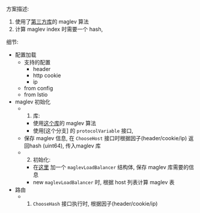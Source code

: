 

方案描述:
1. 使用了[第三方库](https://github.com/dgryski/go-maglev)的 maglev 算法
2. 计算 maglev index 时需要一个 hash, 


细节:
- 配置加载
    - 支持的配置
        - header 
        - http cookie
        - ip 
    - from config
    - from Istio
- maglev 初始化
    - 1. 库:
        - 使用[这个库](https://github.com/dgryski/go-maglev)的 maglev 算法
        - 使用[这个分支] 的 `protocolVariable` 接口, 
    - 保存 maglev 信息, 在 `ChooseHost` 接口时根据因子(header/cookie/ip) 返回hash 
        (uint64), 传入maglev 库
    - 2. 初始化:
        - 在[这里](https://github.com/mosn/mosn/blob/feature-istio_adapter/pkg/upstream/cluster/loadbalancer.go#L96) 
            加一个 `maglevLoadBalancer` 结构体, 保存 maglev 库需要的信息
        - new `maglevLoadBalancer` 时, 根据 host 列表计算 maglev 表
- 路由
    - 1. `ChooseHash` 接口执行时, 根据因子(header/cookie/ip)